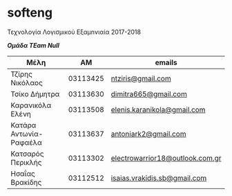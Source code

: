 # softeng
Τεχνολογία Λογισμικού Εξαμnνιαία 2017-2018

_**Ομάδα ΤEam Null**_


|Μέλη                    |ΑΜ          |emails|
|---                     | ---        | ---|
|Τζίρης Νικόλαος         |03113425    |ntziris@gmail.com   |
|Τσίκο Δήμητρα           |03113630    |dimitra665@gmail.com | 
|Καρανικόλα Ελένη        |03113508    |elenis.karanikola@gmail.com   |
|Κατάρα Αντωνία-Ραφαέλα  |03113637    |antoniark2@gmail.com | 
|Κατσαρός Περικλής       |03113302    |electrowarrior18@outlook.com.gr   |
|Ησαΐας Βρακίδης         |03112512    |isaias.vrakidis.sb@gmail.com|
